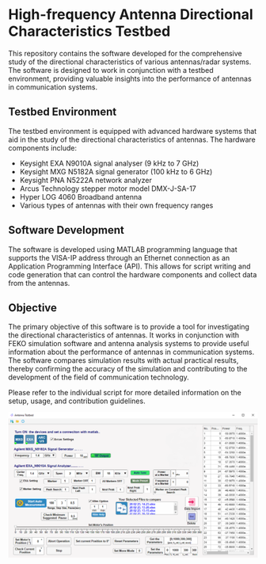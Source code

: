 # High-frequency Antenna Directional Characteristics Testbed

This repository contains the software developed for the comprehensive study of the directional characteristics of various antennas/radar systems. The software is designed to work in conjunction with a testbed environment, providing valuable insights into the performance of antennas in communication systems.

## Testbed Environment

The testbed environment is equipped with advanced hardware systems that aid in the study of the directional characteristics of antennas. The hardware components include:

- Keysight EXA N9010A signal analyser (9 kHz to 7 GHz)
- Keysight MXG N5182A signal generator (100 kHz to 6 GHz)
- Keysight PNA N5222A network analyzer
- Arcus Technology stepper motor model DMX-J-SA-17
- Hyper LOG 4060 Broadband antenna
- Various types of antennas with their own frequency ranges

## Software Development

The software is developed using MATLAB programming language that supports the VISA-IP address through an Ethernet connection as an Application Programming Interface (API). This allows for script writing and code generation that can control the hardware components and collect data from the antennas.

## Objective

The primary objective of this software is to provide a tool for investigating the directional characteristics of antennas. It works in conjunction with FEKO simulation software and antenna analysis systems to provide useful information about the performance of antennas in communication systems. The software compares simulation results with actual practical results, thereby confirming the accuracy of the simulation and contributing to the development of the field of communication technology.

Please refer to the individual script for more detailed information on the setup, usage, and contribution guidelines.

![GUI](GUI.png)
